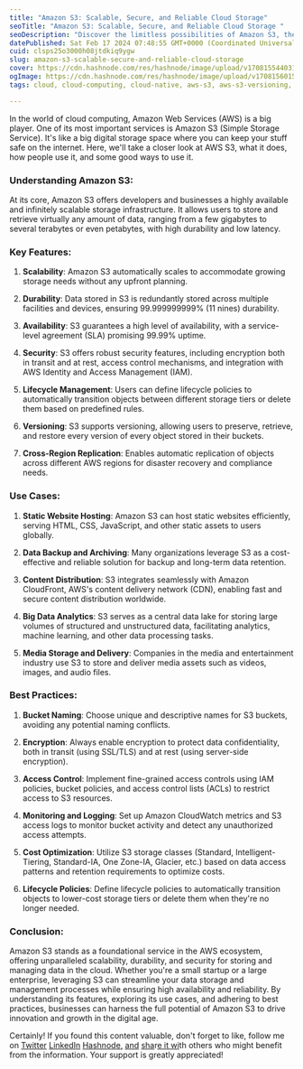 ```yaml
---
title: "Amazon S3: Scalable, Secure, and Reliable Cloud Storage"
seoTitle: "Amazon S3: Scalable, Secure, and Reliable Cloud Storage "
seoDescription: "Discover the limitless possibilities of Amazon S3, the cornerstone of cloud storage solutions. Learn about its key features, use cases, and best practices "
datePublished: Sat Feb 17 2024 07:48:55 GMT+0000 (Coordinated Universal Time)
cuid: clsps25o3000h08jtdkiq9ygw
slug: amazon-s3-scalable-secure-and-reliable-cloud-storage
cover: https://cdn.hashnode.com/res/hashnode/image/upload/v1708155440319/3b15e483-280e-4bb5-b542-8282d1a1d462.png
ogImage: https://cdn.hashnode.com/res/hashnode/image/upload/v1708156015375/c5618712-3df2-4409-beb0-0dab554730c7.png
tags: cloud, cloud-computing, cloud-native, aws-s3, aws-s3-versioning, aws-s3-for-beginners, aws-s3-cloudfront-static-website-hosting-cicd-pipeline-ssl-certificate-domain-name-aws-services-web-development-infrastructure-as-code-cloud-computing-scalable-web-hosting-devops-automation-continuous-integration-continuous-deployment

---
```


In the world of cloud computing, Amazon Web Services (AWS) is a big player. One of its most important services is Amazon S3 (Simple Storage Service). It's like a big digital storage space where you can keep your stuff safe on the internet. Here, we'll take a closer look at AWS S3, what it does, how people use it, and some good ways to use it.

### Understanding Amazon S3:

At its core, Amazon S3 offers developers and businesses a highly available and infinitely scalable storage infrastructure. It allows users to store and retrieve virtually any amount of data, ranging from a few gigabytes to several terabytes or even petabytes, with high durability and low latency.

### Key Features:

1. **Scalability**: Amazon S3 automatically scales to accommodate growing storage needs without any upfront planning.
    
2. **Durability**: Data stored in S3 is redundantly stored across multiple facilities and devices, ensuring 99.999999999% (11 nines) durability.
    
3. **Availability**: S3 guarantees a high level of availability, with a service-level agreement (SLA) promising 99.99% uptime.
    
4. **Security**: S3 offers robust security features, including encryption both in transit and at rest, access control mechanisms, and integration with AWS Identity and Access Management (IAM).
    
5. **Lifecycle Management**: Users can define lifecycle policies to automatically transition objects between different storage tiers or delete them based on predefined rules.
    
6. **Versioning**: S3 supports versioning, allowing users to preserve, retrieve, and restore every version of every object stored in their buckets.
    
7. **Cross-Region Replication**: Enables automatic replication of objects across different AWS regions for disaster recovery and compliance needs.
    

### Use Cases:

1. **Static Website Hosting**: Amazon S3 can host static websites efficiently, serving HTML, CSS, JavaScript, and other static assets to users globally.
    
2. **Data Backup and Archiving**: Many organizations leverage S3 as a cost-effective and reliable solution for backup and long-term data retention.
    
3. **Content Distribution**: S3 integrates seamlessly with Amazon CloudFront, AWS's content delivery network (CDN), enabling fast and secure content distribution worldwide.
    
4. **Big Data Analytics**: S3 serves as a central data lake for storing large volumes of structured and unstructured data, facilitating analytics, machine learning, and other data processing tasks.
    
5. **Media Storage and Delivery**: Companies in the media and entertainment industry use S3 to store and deliver media assets such as videos, images, and audio files.
    

### Best Practices:

1. **Bucket Naming**: Choose unique and descriptive names for S3 buckets, avoiding any potential naming conflicts.
    
2. **Encryption**: Always enable encryption to protect data confidentiality, both in transit (using SSL/TLS) and at rest (using server-side encryption).
    
3. **Access Control**: Implement fine-grained access controls using IAM policies, bucket policies, and access control lists (ACLs) to restrict access to S3 resources.
    
4. **Monitoring and Logging**: Set up Amazon CloudWatch metrics and S3 access logs to monitor bucket activity and detect any unauthorized access attempts.
    
5. **Cost Optimization**: Utilize S3 storage classes (Standard, Intelligent-Tiering, Standard-IA, One Zone-IA, Glacier, etc.) based on data access patterns and retention requirements to optimize costs.
    
6. **Lifecycle Policies**: Define lifecycle policies to automatically transition objects to lower-cost storage tiers or delete them when they're no longer needed.
    

### Conclusion:

Amazon S3 stands as a foundational service in the AWS ecosystem, offering unparalleled scalability, durability, and security for storing and managing data in the cloud. Whether you're a small startup or a large enterprise, leveraging S3 can streamline your data storage and management processes while ensuring high availability and reliability. By understanding its features, exploring its use cases, and adhering to best practices, businesses can harness the full potential of Amazon S3 to drive innovation and growth in the digital age.

Certainly! If you found this content valuable, don't forget to like, follow me on [Twitter](https://twitter.com/Kelvinparmar12) [LinkedI](https://twitter.com/Kelvinparmar12)[n](https://www.linkedin.com/in/kelvinparmar/) [Hashno](https://twitter.com/Kelvinparmar12)[d](https://www.linkedin.com/in/kelvinparmar/)[e,](https://twitter.com/Kelvinparmar12) [a](https://www.linkedin.com/in/kelvinparmar/)[nd](https://twitter.com/Kelvinparmar12) [sha](https://www.linkedin.com/in/kelvinparmar/)r[e it wi](https://www.linkedin.com/in/kelvinparmar/)th others who might benefit from the information. Your support is greatly appreciated!